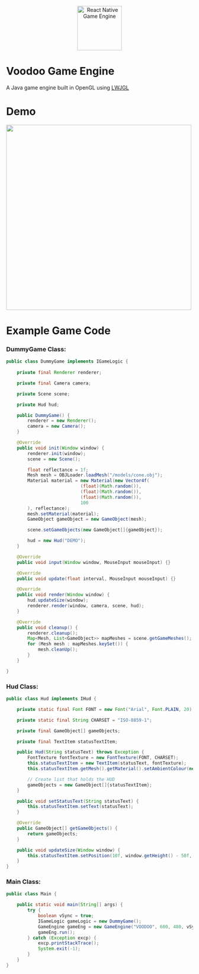 <p align="center">
  <img src="https://raw.githubusercontent.com/CremBluRay/CremBluRay.github.io/master/images/demo/voodoo/voodoo.png" alt="React Native Game Engine" height="120" />
</p>

# Voodoo Game Engine
A Java game engine built in OpenGL using [LWJGL](https://www.lwjgl.org/)

# Demo
<p float="left">
  <img src="https://raw.githubusercontent.com/CremBluRay/CremBluRay.github.io/master/images/demo/voodoo/voodoo-demo.gif" width="500" />
</p>

# Example Game Code
### DummyGame Class:
```java
public class DummyGame implements IGameLogic {
    
    private final Renderer renderer;

    private final Camera camera;

    private Scene scene;

    private Hud hud;

    public DummyGame() {
        renderer = new Renderer();
        camera = new Camera();
    }

    @Override
    public void init(Window window) {
        renderer.init(window);
        scene = new Scene();

        float reflectance = 1f;
        Mesh mesh = OBJLoader.loadMesh("/models/cone.obj");
        Material material = new Material(new Vector4f(
                            (float)(Math.random()),
                            (float)(Math.random()),
                            (float)(Math.random()),
                            100
        ), reflectance);
        mesh.setMaterial(material);
        GameObject gameObject = new GameObject(mesh);

        scene.setGameObjects(new GameObject[]{gameObject});

        hud = new Hud("DEMO");
    }

    @Override
    public void input(Window window, MouseInput mouseInput) {}

    @Override
    public void update(float interval, MouseInput mouseInput) {}

    @Override
    public void render(Window window) {
        hud.updateSize(window);
        renderer.render(window, camera, scene, hud);
    }

    @Override
    public void cleanup() {
        renderer.cleanup();
        Map<Mesh, List<GameObject>> mapMeshes = scene.getGameMeshes();
        for (Mesh mesh : mapMeshes.keySet()) {
            mesh.cleanUp();
        }
    }

}
```
### Hud Class:
```java
public class Hud implements IHud {

    private static final Font FONT = new Font("Arial", Font.PLAIN, 20);

    private static final String CHARSET = "ISO-8859-1";

    private final GameObject[] gameObjects;

    private final TextItem statusTextItem;

    public Hud(String statusText) throws Exception {
        FontTexture fontTexture = new FontTexture(FONT, CHARSET);
        this.statusTextItem = new TextItem(statusText, fontTexture);
        this.statusTextItem.getMesh().getMaterial().setAmbientColour(new Vector4f(1, 1, 1, 1));

        // Create list that holds the HUD
        gameObjects = new GameObject[]{statusTextItem};
    }

    public void setStatusText(String statusText) {
        this.statusTextItem.setText(statusText);
    }

    @Override
    public GameObject[] getGameObjects() {
        return gameObjects;
    }

    public void updateSize(Window window) {
        this.statusTextItem.setPosition(10f, window.getHeight() - 50f, 0);
    }
}
```
### Main Class:
```java
public class Main {

    public static void main(String[] args) {
        try {
            boolean vSync = true;
            IGameLogic gameLogic = new DummyGame();
            GameEngine gameEng = new GameEngine("VOODOO", 600, 480, vSync, gameLogic);
            gameEng.run();
        } catch (Exception excp) {
            excp.printStackTrace();
            System.exit(-1);
        }
    }
}
```